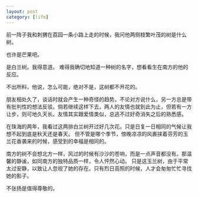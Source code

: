 ```yaml
---
layout: post
category: [life]
---
```


前一阵子我和刺猬在荔园一条小路上走的时候，我问他两侧枝繁叶茂的树是什么树。

也许是芒果吧。

是白兰树。我得意道。 难得我确切地知道一种树的名字，想看看生在南方的他的反应。

不出所料，他说，怎么可能，绝对不是，这树都不开花的。

朋友相处久了，谈话时就会产生一种奇怪的趋势。不论对方说什么，另一方总是带有批判性的想法反驳。倘若继续这样下去，两人的友情也就到此为止，但若有一方让步，则可地久天长。友情其实跟爱情类似，总逃不过好奇消失之后的熟悉感。

在珠海的两年，我看过这两排白兰树开过好几次花。只是日复一日相同的气候让我想不起到底是秋天还是春天。 但不管是哪个季节，傍晚凉凉的风裹挟着芬芳的玉兰花香袭来的时候，感受到的幸福是相同的。

南方的树不会想北方一样，风过的时候有沙沙的苍响，而是一点声音都没有。那温馨的静谧，如同南方的独特品质一样，令人怦然心动。 只是这玉兰树，由于平常太过安静，以致让人忽视了她的存在。只有烈日高照的时候，人才会匆匆忙忙寻找她的影子。

不张扬是值得尊敬的。
